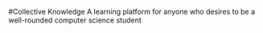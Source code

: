 #Collective Knowledge
A learning platform for anyone who desires to be a well-rounded computer science student
